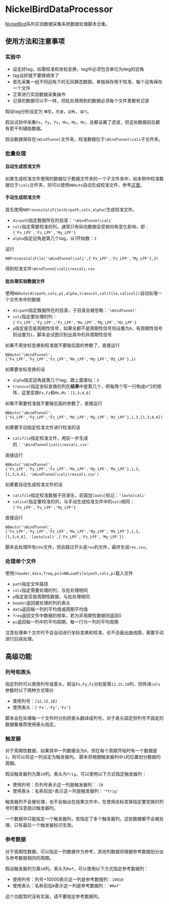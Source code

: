 # NickelBirdDataProcessor

[NickelBird](https://github.com/cfrpg/NickelBird)系列实验数据采集系统数据处理脚本合集。

## 使用方法和注意事项

### 实验中

- 设定好tag，如需校准和坐标变换，tag中必须包含单位为deg的迎角
- tag设好就不要换顺序了
- 首先采集一组不同迎角下的无风静态数据，单独保存用于校准，每个迎角保存一个文件
- 正常进行实验数据采集操作
- 记录的数据可以不一样，但批处理用到的数据必须每个文件里都有记录

假设tag分别设定为 `模型`，`空速`，`迎角`，`油门`。

假设试验中采集`Fx`，`Fy`，`Fz`，`Mx`，`My`，`Mz`，且都设置了滤波，但这些数据前后都有若干列辅助数据。

假设数据保存在`\WindTunnel`文件夹，校准数据位于`\WindTunnel\cali`子文件夹。

### 批量处理

#### 自动生成校准文件

如果生成校准文件使用的数据位于数据文件夹的一个子文件夹中，如本例中校准数据位于`\cali`文件夹，则可以使用`NBAuto`自动生成校准文件，参考[这里](#autocali)。

#### 手动生成校准文件

首先使用`NBProcessCaliFile(dirpath,cols,alpha)`生成校准文件。

- `dirpath`指定数据所在的目录：`'\WindTunnel\cali'`
- `cols`指定需要校准的列，通常只有纵向数据会受俯仰角变化影响，即：`{'Fx_LPF','Fz_LPF','My_LPF'}`
- `alpha`指定迎角是第几个tag，从1开始数：`3`

运行

`NBProcessCaliFile('\WindTunnel\cali',{'Fx_LPF','Fz_LPF','My_LPF'},3)`

得到校准文件`\WindTunnel\cali\rescali.csv`

#### 批处理实验数据文件

使用`NBAuto(dirpath,cols,p[,alpha,transcol,califile,calicol])`自动处理一个文件夹中的数据

- `dirpath`指定数据所在的目录，子目录会被忽略：`'\WindTunnel'`
- `cols`指定要处理的列：`{'Fx_LPF','Fy_LPF','Fz_LPF','Mx_LPF','My_LPF','Mz_LPF'}`
- `p`指定是否是周期性信号，如果全都不是周期性信号则设置为`0`，有周期性信号则设置为`1`，脚本会试图识别出其中的非周期性信号

如果不用坐标变换和校准就不要输后面的参数了，直接运行

`NBAuto('\WindTunnel',{'Fx_LPF','Fy_LPF','Fz_LPF','Mx_LPF','My_LPF','Mz_LPF'},1)`

如果要坐标变换的话

- `alpha`指定迎角是第几个tag，跟上面类似：`3`
- `transcol`指定坐标变换的列在**结果**中是第几个，把每两个写一行构成n*2的矩阵，这里变换`Fx,Fz`和`Mx,Mz`：`[1,3;4,6]`

如果不需要校准就不要输后面的参数了，直接运行

`NBAuto('\WindTunnel',{'Fx_LPF','Fy_LPF','Fz_LPF','Mx_LPF','My_LPF','Mz_LPF'},1,3,[1,3;4,6])`

如果要手动指定校准文件进行校准的话

- `califile`指定校准文件，用前一步生成的：`'\WindTunnel\cali\rescali.csv'`

直接运行

`NBAuto('\WindTunnel',{'Fx_LPF','Fy_LPF','Fz_LPF','Mx_LPF','My_LPF','Mz_LPF'},1,3,[1,3;4,6]，'\WindTunnel\cali\rescali.csv')`

如果要自动生成校准文件的话<a name="autocali"></a>

- `califile`指定校准数据子目录名，前面加`[auto]`标记：`'[auto]cali'`
- `calicol`指定要校准的列，与手动生成校准文件中的`cols`相同：`{'Fx_LPF','Fz_LPF','My_LPF'}`

直接运行

`NBAuto('\WindTunnel',{'Fx_LPF','Fy_LPF','Fz_LPF','Mx_LPF','My_LPF','Mz_LPF'},1,3,[1,3;4,6]，'[auto]cali',{'Fx_LPF','Fz_LPF','My_LPF'})`

脚本会处理所有csv文件，但会跳过开头是`res`的文件，最终生成`res.csv`。

### 处理单个文件

使用`[header,data,freq,ps]=NBLoadFile(path,cols,p)`载入文件

- `path`指定文件路径
- `cols`指定需要处理的列，与批处理相同
- `p`指定是否是周期性数据，与批处理相同
- `header`返回被处理的列的表头
- `data`返回每一列的平均值或周期平均值
- `freq`返回文件中数据的频率，若为非周期性数据则返回0
- `ps`返回每一列中的平均周期，每一行为一列的平均周期

注意处理单个文件时不会自动进行坐标变换和校准，也不会画出曲线图，需要手动进行后续处理。

## 高级功能

### 列号和表头
指定列时可以使用列号或表头，假设`Fx,Fy,Fz`分别是第`12,15,18`列，则传递`cols`参数时以下两种方式等价

- 使用列号：`[12,15,18]`
- 使用表头：`{'Fx','Fy','Fz'}`

脚本会在处理每一个文件时分别将表头翻译成列号，对于表头固定但列号不固定的数据集推荐使用表头指定。

### 触发器

对于周期性数据，如果其中一列数据全为`0`，但在每个周期开始时有一个数据是`1`，则可以将这一列设定为触发器列。
脚本将根据触发器列中`1`的位置划分数据的周期。

假设触发器列为第`10`列，表头为`Trig`，可以使用以下方式指定触发器列：

- 使用列号：负列号表示这一列是触发器列：`-10`
- 使用表头：名称前加`*`表示这一列是触发器列：`'*Trig'`

触发器列不会被处理，也不会输出在结果文件中，在使用坐标变换指定要变换的列号时要注意跳过触发器列。

一个数据中只能指定一个触发器列，若指定了多个触发器列，这些数据都不会被处理，只有最后一个触发器标识生效。

### 参考数据
对于周期性数据，可以指定一列数据作为参考，其他列数据将根据参考数据划分出与参考数据相同的周期。

假设触发器列为第`10`列，表头为`Ref`，可以使用以下方式指定参考数据列：

- 使用列号：列号+10000表示这一列是参考数据列：`10010`
- 使用表头：名称前加`#`表示这一列是参考数据列：`'#Ref'`

这个功能暂时没有实装，请不要指定参考数据列。
